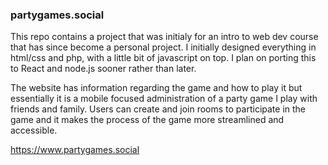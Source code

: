### partygames.social

This repo contains a project that was initialy for an intro to web dev course that has since become a personal project. I initially designed everything in html/css and php, with a little bit of javascript on top. I plan on porting this to React and node.js sooner rather than later.

The website has information regarding the game and how to play it but essentially it is a mobile focused administration of a party game I play with friends and family. Users can create and join rooms to participate in the game and it makes the process of the game more streamlined and accessible.

https://www.partygames.social
